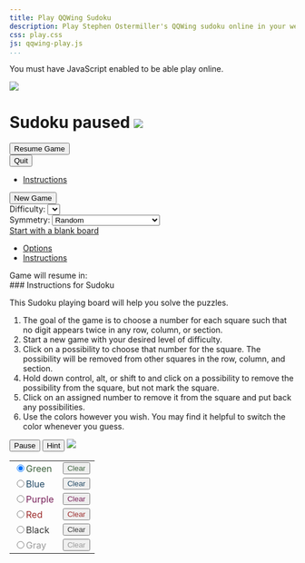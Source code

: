 ```yaml
---
title: Play QQWing Sudoku
description: Play Stephen Ostermiller's QQWing sudoku online in your web browser.
css: play.css
js: qqwing-play.js
...
```


<noscript >You must have JavaScript enabled to be able play online.</noscript>
<form onsubmit="return false" name=gameform>

<div id=gamelinks></div>

<div id=endgamescreen>
<span id=endgamemessage></span> <img src="linkicon.png" onclick="return toggleDisp('gamelinks');">
</div>

<div id=pausescreen>
<h1>Sudoku paused <img src="linkicon.png" onclick="return toggleDisp('gamelinks');"></h1>
<div id=elapsedtime></div>
<input type=button class="button mainbutton" value="Resume Game" onclick="resumeGame();">
<div>
<input type=button class=button value="Quit" onclick="recordgaveup();showScreen('title');">
</div>

<ul id=pauselinks class=gamecontrollinks>
<li><a href="#" onclick="return toggleDisp('instructions');">Instructions</a></li>
</ul>
</div>

<div id=titlescreen>
<div id=newgamediv>
<input name=newgamebutton type=button class="button mainbutton" value="New Game" onclick="newQQwingGame()">

<div id=options>
<div id=difficultyoption>
Difficulty:
<select name=difficultyselect></select>
</div>
<div>
Symmetry:
<select name=symmetryselect>
<option value=0>None</option>
<option value=1>Rotational symmetry 90&deg;</option>
<option value=2>Rotational symmetry 180&deg;</option>
<option value=3>Mirror image left to right</option>
<option value=4>Mirror image top and bottom</option>
<option value=5 selected>Random</option>
</select>
</div>
<a href="#" onclick="return startBlank();">Start with a blank board</a>
</div>

<ul id=titlelinks class=gamecontrollinks>
<li><a href="#" onclick="return toggleDisp('options');">Options</a></li>
<li><a href="#" onclick="return toggleDisp('instructions');">Instructions</a></li>
</ul>
</div>
</div>

<div id=newgamemessage></div>
<div id=testcell></div>
<div id=resumescreen>
Game will resume in: <span id=resumecount></span>
</div>

<div id=instructions>
### Instructions for Sudoku

This Sudoku playing board will help you solve the puzzles.

 1. The goal of the game is to choose a number for each square such that no digit appears twice in any row, column, or section.</li>
 1. Start a new game with your desired level of difficulty.</li>
 1. Click on a possibility to choose that number for the square.  The possibility will be removed from other squares in the row, column, and section.</li>
 1. Hold down control, alt, or shift to and click on a possibility to remove the possibility from the square, but not mark the square.</li>
 1. Click on an assigned number to remove it from the square and put back any possibilities.</li>
 1. Use the colors however you wish.  You may find it helpful to switch the color whenever you guess.</li>

</div>

<div id=statsarea><div id=stats></div></div>

<div id=entiregame>
<div id=gamecolumns>
<div id=playingarea>
<div id=game></div>
</div>
<div id=optionsarea>
<input id=pausebutton type=button class=button value=Pause onclick="pauseGame();">
<input id=hintbutton name=hintButton type=button class=button value=Hint onclick="hint();">
<img src="linkicon.png" onclick="return toggleDisp('ingamelinks');">
<div id=ingamelinks></div>
<div id="hint"></div>
<div id=markingcolors><table>
<tr><td><label style="color:#3D613D;"><input type=radio name=color value="#3D613D" checked>Green</label></td><td><input type=button value="Clear" style="color:#3D613D;" onclick="clearColor('#3D613D')"></td></tr>
<tr><td><label style="color:#204864;"><input type=radio name=color value="#204864">Blue</label></td><td><input type=button value="Clear" style="color:#204864;" onclick="clearColor('#204864')"></td></tr>
<tr><td><label style="color:#79215A;"><input type=radio name=color value="#79215A">Purple</label></td><td><input type=button value="Clear" style="color:#79215A;" onclick="clearColor('#79215A')"></td></tr>
<tr><td><label style="color:#9C2B2B;"><input type=radio name=color value="#9C2B2B">Red</label></td><td><input type=button value="Clear" style="color:#9C2B2B;" onclick="clearColor('#9C2B2B')"></td></tr>
<tr><td><label style="color:#363636;"><input type=radio name=color value="#363636">Black</label></td><td><input type=button value="Clear" style="color:#363636;" onclick="clearColor('#363636')"></td></tr>
<tr><td><label style="color:#999999;"><input type=radio name=color value="#999999">Gray</label></td><td><input type=button value="Clear" style="color:#999999;" onclick="clearColor('#999999')"></td></tr>
</table></div>
</div>
</div>
</div>
</form>
